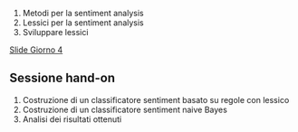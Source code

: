 1. Metodi per la sentiment analysis
2. Lessici per la sentiment analysis
3. Sviluppare lessici

[Slide Giorno 4](https://docs.google.com/presentation/d/1BoKBxtU1WBrn-yZWOEauWx_gX4mPU7ZRNArQ-WV8Wkk/edit?usp=sharing)
## Sessione hand-on
1. Costruzione di un classificatore sentiment basato su regole con lessico
2. Costruzione di un classificatore sentiment naive Bayes
3. Analisi dei risultati ottenuti
